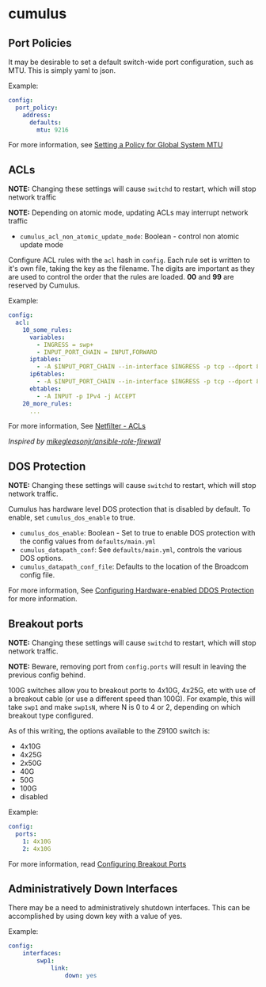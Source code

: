 # cumulus

## Port Policies

It may be desirable to set a default switch-wide port configuration, such as MTU. This is simply yaml to json.

Example:

```yaml
config:
  port_policy:
    address:
      defaults:
        mtu: 9216
```

For more information, see [Setting a Policy for Global System MTU](https://docs.cumulusnetworks.com/display/DOCS/Layer+1+and+Switch+Port+Attributes#Layer1andSwitchPortAttributes-SettingaPolicyforGlobalSystemMTU)

## ACLs

**NOTE:** Changing these settings will cause `switchd` to restart, which will stop network traffic

**NOTE:** Depending on atomic mode, updating ACLs may interrupt network traffic

* `cumulus_acl_non_atomic_update_mode`: Boolean - control non atomic update mode

Configure ACL rules with the `acl` hash in `config`. Each rule set is written to it's own file,
taking the key as the filename. The digits are important as they are used to control the order that
the rules are loaded. **00** and **99** are reserved by Cumulus.

Example:

```yaml
config:
  acl:
    10_some_rules:
      variables:
        - INGRESS = swp+
        - INPUT_PORT_CHAIN = INPUT,FORWARD
      iptables:
        - -A $INPUT_PORT_CHAIN --in-interface $INGRESS -p tcp --dport 80 -j ACCEPT
      ip6tables:
        - -A $INPUT_PORT_CHAIN --in-interface $INGRESS -p tcp --dport 80 -j ACCEPT
      ebtables:
        - -A INPUT -p IPv4 -j ACCEPT
    20_more_rules:
      ...
```

For more information, See [Netfilter - ACLs](https://docs.cumulusnetworks.com/display/DOCS/Netfilter+-+ACLs)

_Inspired by [mikegleasonjr/ansible-role-firewall](https://github.com/mikegleasonjr/ansible-role-firewall)_

## DOS Protection

**NOTE:** Changing these settings will cause `switchd` to restart, which will stop network traffic.

Cumulus has hardware level DOS protection that is disabled by default. To enable, set `cumulus_dos_enable` to true.

* `cumulus_dos_enable`: Boolean - Set to true to enable DOS protection with the config values from
`defaults/main.yml`
* `cumulus_datapath_conf`: See `defaults/main.yml`, controls the various DOS options.
* `cumulus_datapath_conf_file`: Defaults to the location of the Broadcom config file.

For more information, See [Configuring Hardware-enabled DDOS Protection](https://docs.cumulusnetworks.com/display/DOCS/Configuring+Hardware-enabled+DDOS+Protection) for more information.

## Breakout ports

**NOTE:** Changing these settings will cause `switchd` to restart, which will stop network traffic.

**NOTE:** Beware, removing port from `config.ports` will result in leaving the previous config behind.

100G switches allow you to breakout ports to 4x10G, 4x25G, etc with use of a breakout cable (or use
a different speed than 100G). For example, this will take `swp1` and make `swp1sN`, where N is 0 to
4 or 2, depending on which breakout type configured.

As of this writing, the options available to the Z9100 switch is:
* 4x10G
* 4x25G
* 2x50G
* 40G
* 50G
* 100G
* disabled

Example:

```yaml
config:
  ports:
    1: 4x10G
    2: 4x10G
```

For more information, read [Configuring Breakout Ports](https://docs.cumulusnetworks.com/display/DOCS/Layer+1+and+Switch+Port+Attributes#Layer1andSwitchPortAttributes-breakoutConfiguringBreakoutPorts)

## Administratively Down Interfaces

There may be a need to administratively shutdown interfaces.  This can be accomplished by using down key with a value of yes.

Example:

```yaml
config:
    interfaces:
        swp1:
            link:
                down: yes
```
